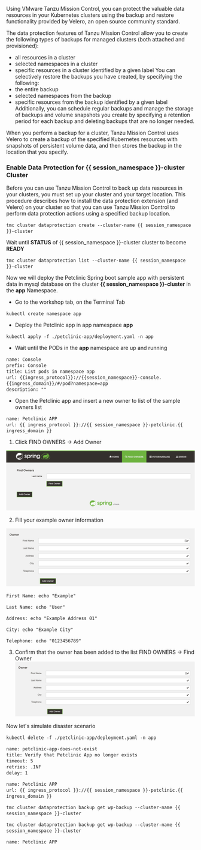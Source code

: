 Using VMware Tanzu Mission Control, you can protect the valuable data resources in your Kubernetes clusters using the backup and restore functionality provided by Velero, an open source community standard.

The data protection features of Tanzu Mission Control allow you to create the following types of backups for managed clusters (both attached and provisioned):
* all resources in a cluster
* selected namespaces in a cluster
* specific resources in a cluster identified by a given label
You can selectively restore the backups you have created, by specifying the following:
* the entire backup
* selected namespaces from the backup
* specific resources from the backup identified by a given label
Additionally, you can schedule regular backups and manage the storage of backups and volume snapshots you create by specifying a retention period for each backup and deleting backups that are no longer needed.

When you perform a backup for a cluster, Tanzu Mission Control uses Velero to create a backup of the specified Kubernetes resources with snapshots of persistent volume data, and then stores the backup in the location that you specify.

### Enable Data Protection for **{{ session_namespace }}-cluster** Cluster
Before you can use Tanzu Mission Control to back up data resources in your clusters, you must set up your cluster and your target location. This procedure describes how to install the data protection extension (and Velero) on your cluster so that you can use Tanzu Mission Control to perform data protection actions using a specified backup location.

```execute-1
tmc cluster dataprotection create --cluster-name {{ session_namespace }}-cluster
```
Wait until **STATUS** of {{ session_namespace }}-cluster cluster to become **READY**

```execute-1
tmc cluster dataprotection list --cluster-name {{ session_namespace }}-cluster
```

Now we will deploy the Petclinic Spring boot sample app with persistent data in mysql database on the cluster **{{ session_namespace }}-cluster** in the **app** Namespace.

* Go to the workshop tab, on the Terminal Tab

```execute-1
kubectl create namespace app
```
* Deploy the Petclinic app in app namespace **app**

```execute-1
kubectl apply -f ./petclinic-app/deployment.yaml -n app
```
* Wait until the PODs in the **app** namespace are up and running 

```dashboard:reload-dashboard
name: Console
prefix: Console
title: List pods in namespace app
url: {{ingress_protocol}}://{{session_namespace}}-console.{{ingress_domain}}/#/pod?namespace=app
description: ""
```

<!-- ```examiner:execute-test
name: petclinic-app-exists
title: Verify that Petclinic App is running
cascade: true
``` -->
* Open the Petclinic app and insert a new owner to list of the sample owners list 

```dashboard:reload-dashboard
name: Petclinic APP
url: {{ ingress_protocol }}://{{ session_namespace }}-petclinic.{{ ingress_domain }}
```

1. Click FIND OWNERS -> Add Owner

![](./images/petclinic-1.png)

2. Fill your example owner information 

![](./images/petclinic-2.png)

```workshop:copy
First Name: echo "Example"
```
```workshop:copy
Last Name: echo "User"
```
```workshop:copy
Address: echo "Example Address 01"
```
```workshop:copy
City: echo "Example City"
```
```workshop:copy
Telephone: echo "0123456789"
```

3. Confirm that the owner has been added to the list 
FIND OWNERS -> Find Owner
![](./images/petclinic-2.png)

Now let's simulate disaster scenario 

```execute-1
kubectl delete -f ./petclinic-app/deployment.yaml -n app
```
```examiner:execute-test
name: petclinic-app-does-not-exist
title: Verify that Petclinic App no longer exists
timeout: 5
retries: .INF
delay: 1
```

```dashboard:reload-dashboard
name: Petclinic APP
url: {{ ingress_protocol }}://{{ session_namespace }}-petclinic.{{ ingress_domain }}
```


```execute-2
tmc cluster dataprotection backup get wp-backup --cluster-name {{ session_namespace }}-cluster
```

```execute-2
tmc cluster dataprotection backup get wp-backup --cluster-name {{ session_namespace }}-cluster
```

```dashboard:delete-dashboard
name: Petclinic APP
```